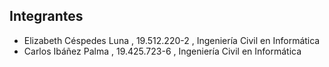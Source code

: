 ## Integrantes

- Elizabeth Céspedes Luna , 19.512.220-2 , Ingeniería Civil en Informática
- Carlos Ibáñez Palma , 19.425.723-6 , Ingeniería Civil en Informática